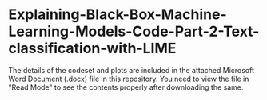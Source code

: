 # Explaining-Black-Box-Machine-Learning-Models-Code-Part-2-Text-classification-with-LIME

The details of the codeset and plots are included in the attached Microsoft Word Document (.docx) file in this repository. 
You need to view the file in "Read Mode" to see the contents properly after downloading the same.
